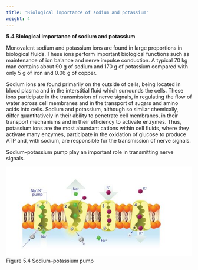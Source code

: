 ```yaml
---
title: 'Biological importance of sodium and potassium'
weight: 4
---
```


**5.4 Biological importance of sodium and potassium**

Monovalent sodium and potassium ions are found in large proportions in biological fluids. These ions perform important biological functions such as maintenance of ion balance and nerve impulse conduction. A typical 70 kg man contains about 90 g of sodium and 170 g of potassium compared with only 5 g of iron and 0.06 g of copper.

Sodium ions are found primarily on the outside of cells, being located in blood plasma and in the interstitial fluid which surrounds the cells. These ions participate in the transmission of nerve signals, in regulating the flow of water across cell membranes and in the transport of sugars and amino acids into cells. Sodium and potassium, although so similar chemically, differ quantitatively in their ability to penetrate cell membranes, in their transport mechanisms and in their efficiency to activate enzymes. Thus, potassium ions are the most abundant cations within cell fluids, where they activate many enzymes, participate in the oxidation of glucose to produce ATP and, with sodium, are responsible for the transmission of nerve signals.

Sodium–potassium pump play an important role in transmitting nerve signals.  

![sodium potasium pump](../chapter4.JPG)
Figure 5.4 Sodium–potassium pump